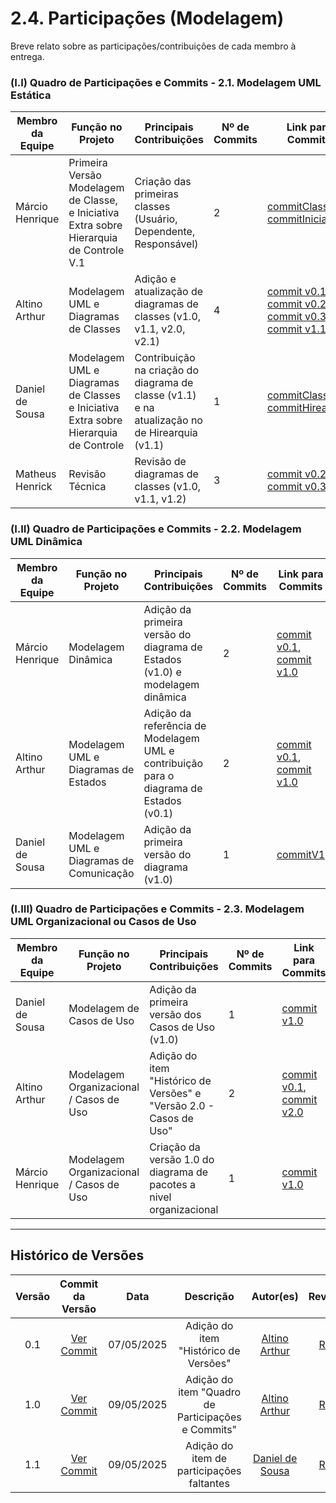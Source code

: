 # 2.4. Participações (Modelagem)

Breve relato sobre as participações/contribuições de cada membro à entrega. 

### (I.I) Quadro de Participações e Commits - 2.1. Modelagem UML Estática

| Membro da Equipe       | Função no Projeto           | Principais Contribuições                                                                                  | Nº de Commits | Link para Commits |
|------------------------|-----------------------------|-----------------------------------------------------------------------------------------------------------|----------------|-------------------|
| Márcio Henrique        | Primeira Versão Modelagem de Classe, e Iniciativa Extra sobre Hierarquia de Controle V.1 | Criação das primeiras classes (Usuário, Dependente, Responsável)                                             | 2              | [commitClasse](https://github.com/UnBArqDsw2025-1-Turma01/2025.1-T01-_G1_Embarcado_Entrega_02/commit/642095f83747620c4ea71808776e74ea98ba7e2f), [commitIniciativa](https://github.com/UnBArqDsw2025-1-Turma01/2025.1-T01-_G1_Embarcado_Entrega_02/commit/46b18ebe57f95eec0f66199d9d69f9e86889c8a3) |
| Altino Arthur          | Modelagem UML e Diagramas de Classes | Adição e atualização de diagramas de classes (v1.0, v1.1, v2.0, v2.1)                                      | 4              | [commit v0.1](https://github.com/UnBArqDsw2025-1-Turma01/2025.1-T01-_G1_Embarcado_Entrega_02/commit/a937432632e45ab878b4c384f2f5e47229cf08a1), [commit v0.2](https://github.com/UnBArqDsw2025-1-Turma01/2025.1-T01-_G1_Embarcado_Entrega_02/commit/6b623eca267cf26cbdb600362dfa37d20c565696), [commit v0.3](https://github.com/UnBArqDsw2025-1-Turma01/2025.1-T01-_G1_Embarcado_Entrega_02/commit/47cc0f527d2671c2cd3d8349ee50f03ae3ff7775), [commit v1.1](https://github.com/UnBArqDsw2025-1-Turma01/2025.1-T01-_G1_Embarcado_Entrega_02/commit/) |
| Daniel de Sousa        | Modelagem UML e Diagramas de Classes e Iniciativa Extra sobre Hierarquia de Controle| Contribuição na criação do diagrama de classe (v1.1) e na atualização no de Hirearquia (v1.1)     | 1              | [commitClasse](https://github.com/UnBArqDsw2025-1-Turma01/2025.1-T01-_G1_Embarcado_Entrega_02/commit/6b623eca267cf26cbdb600362dfa37d20c565696), [commitHirearquia](https://github.com/UnBArqDsw2025-1-Turma01/2025.1-T01-_G1_Embarcado_Entrega_02/commit/0f3a055892bf883ed6733f2d2d4872879869e9d4) |
| Matheus Henrick        | Revisão Técnica              | Revisão de diagramas de classes (v1.0, v1.1, v1.2)                                                         | 3              | [commit v0.2](https://github.com/UnBArqDsw2025-1-Turma01/2025.1-T01-_G1_Embarcado_Entrega_02/commit/6b623eca267cf26cbdb600362dfa37d20c565696), [commit v0.3](https://github.com/UnBArqDsw2025-1-Turma01/2025.1-T01-_G1_Embarcado_Entrega_02/commit/47cc0f527d2671c2cd3d8349ee50f03ae3ff7775) |

### (I.II) Quadro de Participações e Commits - 2.2. Modelagem UML Dinâmica

| Membro da Equipe       | Função no Projeto           | Principais Contribuições                                                                                  | Nº de Commits | Link para Commits |
|------------------------|-----------------------------|-----------------------------------------------------------------------------------------------------------|----------------|-------------------|
| Márcio Henrique        | Modelagem Dinâmica           | Adição da primeira versão do diagrama de Estados (v1.0) e modelagem dinâmica                                | 2              | [commit v0.1](https://github.com/UnBArqDsw2025-1-Turma01/2025.1-T01-_G1_Embarcado_Entrega_02/commit/26a515f9c28e2fb2caa1e103277ba663bc7444e6), [commit v1.0](https://github.com/UnBArqDsw2025-1-Turma01/2025.1-T01-_G1_Embarcado_Entrega_02/commit/54aad41f1b28ddd4673e4555e9f555df81279103) |
| Altino Arthur          | Modelagem UML e Diagramas de Estados | Adição da referência de Modelagem UML e contribuição para o diagrama de Estados (v0.1)                      | 2              | [commit v0.1](https://github.com/UnBArqDsw2025-1-Turma01/2025.1-T01-_G1_Embarcado_Entrega_02/commit/26a515f9c28e2fb2caa1e103277ba663bc7444e6), [commit v1.0](https://github.com/UnBArqDsw2025-1-Turma01/2025.1-T01-_G1_Embarcado_Entrega_02/commit/54aad41f1b28ddd4673e4555e9f555df81279103) |
| Daniel de Sousa        | Modelagem UML e Diagramas de Comunicação | Adição da primeira versão do diagrama (v1.0)     | 1              | [commitV1](https://github.com/UnBArqDsw2025-1-Turma01/2025.1-T01-_G1_Embarcado_Entrega_02/commit/ce6afa8a8a9d0042aff331db15fbf34bf477a6e3) |

### (I.III) Quadro de Participações e Commits - 2.3. Modelagem UML Organizacional ou Casos de Uso

| Membro da Equipe       | Função no Projeto           | Principais Contribuições                                                                                  | Nº de Commits | Link para Commits |
|------------------------|-----------------------------|-----------------------------------------------------------------------------------------------------------|----------------|-------------------|
| Daniel de Sousa        | Modelagem de Casos de Uso    | Adição da primeira versão dos Casos de Uso (v1.0)                                                           | 1              | [commit v1.0](https://github.com/UnBArqDsw2025-1-Turma01/2025.1-T01-_G1_Embarcado_Entrega_02/commit/ce2eba63cb2305e27740ea5283f3cc5a3afc526c) |
| Altino Arthur          | Modelagem Organizacional / Casos de Uso | Adição do item "Histórico de Versões" e "Versão 2.0 - Casos de Uso"                                        | 2              | [commit v0.1](https://github.com/), [commit v2.0](https://github.com/UnBArqDsw2025-1-Turma01/2025.1-T01-_G1_Embarcado_Entrega_02/commit/08cc1f0a1107569c65343ea74b456022faafd0d7) |
| Márcio Henrique          | Modelagem Organizacional / Casos de Uso | Criação da versão 1.0 do diagrama de pacotes a nivel organizacional                                        | 1              | [commit v1.0](https://github.com/UnBArqDsw2025-1-Turma01/2025.1-T01-_G1_Embarcado_Entrega_02/commit/5e328e80cfeccdb2e5d3123008011026f5900062) |

---

## Histórico de Versões

| Versão | Commit da Versão | Data       | Descrição                                           | Autor(es)                                                  | Revisor(es)                                  | Descrição da Revisão              | Commit da Revisão        |
|:------:|:----------------:|:----------:|:---------------------------------------------------:|:-----------------------------------------------------------:|:--------------------------------------------:|:-------------------------------:|:-------------------------------:|
| 0.1    | [Ver Commit](https://github.com/)         | 07/05/2025 | Adição do item "Histórico de Versões"     | [Altino Arthur](https://github.com/arthurrochamoreira)      | [Revisor](https://github.com/)               | Ajustes gramaticais e formatação | [Ver Commit](https://github.com/) |
| 1.0    | [Ver Commit](https://github.com/UnBArqDsw2025-1-Turma01/2025.1-T01-_G1_Embarcado_Entrega_02/commit/45999475c43f05af2ba4609b0287f9bdf42eeec5)         | 09/05/2025 | Adição do item "Quadro de Participações e Commits"     | [Altino Arthur](https://github.com/arthurrochamoreira)      | [Revisor](https://github.com/)               |  *(inserir observações da revisão)*  | [Ver Commit](https://github.com/) |
 1.1    | [Ver Commit](https://github.com/UnBArqDsw2025-1-Turma01/2025.1-T01-_G1_Embarcado_Entrega_02/commit/f5e76dbfa855efd2a6b890c37f8907f77066856c)         | 09/05/2025 | Adição do item de participações faltantes   | [Daniel de Sousa](https://github.com/daniel-de-sousa)   | [Revisor](https://github.com/)               |  *(inserir observações da revisão)*  | [Ver Commit](https://github.com/) |



<!-- Copie a descomente linha abaixo para adicionar novas versões -->

<!-- |        |                  |            |                                                     |                                                           |                                              |                                 |                                 | -->

